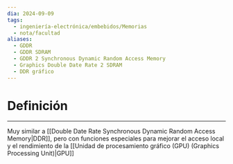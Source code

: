 ```yaml
---
dia: 2024-09-09
tags:
  - ingeniería-electrónica/embebidos/Memorias
  - nota/facultad
aliases:
  - GDDR
  - GDDR SDRAM
  - GDDR 2 Synchronous Dynamic Random Access Memory
  - Graphics Double Date Rate 2 SDRAM
  - DDR gráfico
---
```

# Definición
---
Muy similar a [[Double Date Rate Synchronous Dynamic Random Access Memory|DDR]], pero con funciones especiales para mejorar el acceso local y el rendimiento de la [[Unidad de procesamiento gráfico (GPU) (Graphics Processing Unit)|GPU]]